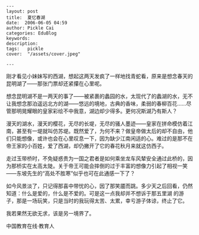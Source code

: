 
    ---
    layout: post  
    title:  夏忆春湖  
    date:  2006-06-05 04:59  
    author: Pickle Cai  
    categories: EduBlog  
    keywords: 
    description:   
    tags:	pickle   
    cover:  "/assets/cover.jpeg"  

    ---  
    
刚才看见小妹妹写的西湖，想起这两天发疯了一样地找青蛇看，原来是想念春天的昆明湖了——那张门票却还紧攥在心里呢。



想念昆明湖不是一两天的事了——被紧裹的蠡园的水，太现代了的蠡湖的水，无不让我想念那泊遥远北方的湖——悠远的境地，古典的香味，柔弱的春柳百花……尽管那明晃耀眼的皇家彩绘不中我意，湖边却少得多。更何况斯湖乃有斯人？



漫天的湖水，漫天的樱花，无尽的长堤，无尽的骚人墨迹——皇家在拼命模仿着江南，甚至有一堤就叫仿苏堤。既然爱了，为何不来？做皇帝做太后的却不自由，他们只能想像，或许也会在心里叹息一下，因为缺少江南闲适的心。难过的是那不在帝王家的小百姓，爱了西湖，却仍撇开了它的春花秋月来就这仿西子。



走过玉带桥时，不免疑惑贵为一国之君者是如何乘坐龙车风辇安全通过此桥的，因为那桥实在太高太陡。关于帝王可能会摔倒的过于丰富的想像力引起了相视一笑——东坡先生的“高处不胜寒”似乎也可在此通感一下了？



 如今风景淡了，只记得那喜中带忧的心，因了那笑靥而跳。多少天之后回看，仍然知道：什么是爱的，什么是不爱的。可是这一点我却并不想诉于那五里湖 的游子，那是一场玩笑，只是当时的我玩得太苦、太累，幸亏游子体谅，终止了它。



我若果然无欲无求，该是另一境界了。



		    
 中国教育在线·教育人

